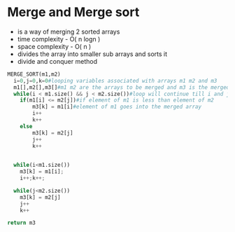 # Merge and Merge sort
- is a way of merging 2 sorted arrays
- time complexity - O( n logn )
- space complexity - O( n )
- divides the array into smaller sub arrays and sorts it
- divide and conquer method

``` python
MERGE_SORT(m1,m2)
  i=0,j=0,k=0#looping variables associated with arrays m1 m2 and m3
  m1[],m2[],m3[]#m1 m2 are the arrays to be merged and m3 is the merged array
  while(i < m1.size() && j < m2.size())#loop will continue till i and j are less than the size of the array
    if(m1[i] <= m2[j])#if element of m1 is less than element of m2
        m3[k] = m1[i]#element of m1 goes into the merged array
        i++
        k++
    else
        m3[k] = m2[j]
        j++
        k++
  

  while(i<m1.size())
    m3[k] = m1[i];
    i++;k++;

  while(j<m2.size())
    m3[k] = m2[j]
    j++
    k++

return m3


